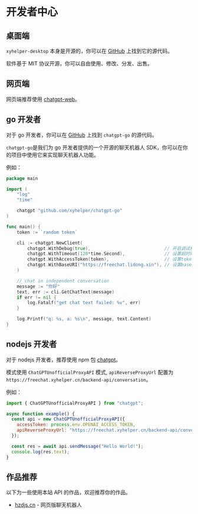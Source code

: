 # 开发者中心

## 桌面端

`xyhelper-desktop` 本身是开源的，你可以在 [GitHub](https://github.com/xyhelper/xyhelper-desktop) 上找到它的源代码。

软件基于 MIT 协议开源，你可以自由使用、修改、分发、出售。

## 网页端

网页端推荐使用 [chatgpt-web](https://github.com/Chanzhaoyu/chatgpt-web)。

## go 开发者

对于 go 开发者，你可以在 [GitHub](https://github.com/xyhelper/chatgpt-go) 上找到 `chatgpt-go` 的源代码。

`chatgpt-go`是我们为 go 开发者提供的一个开源的聊天机器人 SDK，你可以在你的项目中使用它来实现聊天机器人功能。

例如：

```go
package main

import (
	"log"
	"time"

	chatgpt "github.com/xyhelper/chatgpt-go"
)

func main() {
	token := `random token`

	cli := chatgpt.NewClient(
		chatgpt.WithDebug(true),                            // 开启调试模式
		chatgpt.WithTimeout(120*time.Second),               // 设置超时时间为120秒
		chatgpt.WithAccessToken(token),                     // 设置token
		chatgpt.WithBaseURI("https://freechat.lidong.xin"), // 设置base uri
	)

	// chat in independent conversation
	message := "你好"
	text, err := cli.GetChatText(message)
	if err != nil {
		log.Fatalf("get chat text failed: %v", err)
	}

	log.Printf("q: %s, a: %s\n", message, text.Content)
}
```

## nodejs 开发者

对于 nodejs 开发者，推荐使用 npm 包 [chatgpt](https://www.npmjs.com/package/chatgpt)。

模式使用 `ChatGPTUnofficialProxyAPI` 模式, `apiReverseProxyUrl` 配置为 `https://freechat.xyhelper.cn/backend-api/conversation`。

例如：

```js
import { ChatGPTUnofficialProxyAPI } from "chatgpt";

async function example() {
  const api = new ChatGPTUnofficialProxyAPI({
    accessToken: process.env.OPENAI_ACCESS_TOKEN,
    apiReverseProxyUrl: "https://freechat.xyhelper.cn/backend-api/conversation",
  });

  const res = await api.sendMessage("Hello World!");
  console.log(res.text);
}
```

## 作品推荐

以下为一些使用本站 API 的作品，欢迎推荐你的作品。

- [hzdjs.cn](https://hzdjs.cn/chatgpt/) - 网页版聊天机器人
